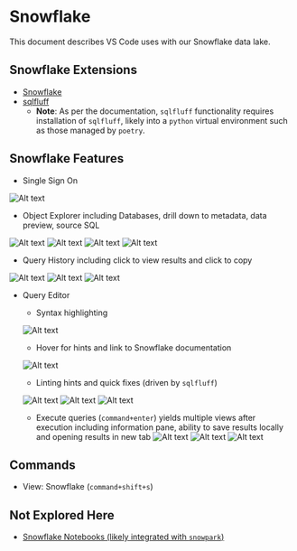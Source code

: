 # Snowflake

This document describes VS Code uses with our Snowflake data lake.

## Snowflake Extensions

- [Snowflake](https://marketplace.visualstudio.com/items?itemName=snowflake.snowflake-vsc)
- [sqlfluff](https://marketplace.visualstudio.com/items?itemName=dorzey.vscode-sqlfluff)
  - **Note**: As per the documentation, `sqlfluff` functionality requires installation of `sqlfluff`, likely into a `python` virtual environment such as those managed by `poetry`.

## Snowflake Features

- Single Sign On
  
![Alt text](pictures/snowflake/snowflake-sso.jpg)

- Object Explorer including Databases, drill down to metadata, data preview, source SQL

![Alt text](pictures/snowflake/snowflake-object-explorer.jpg)
![Alt text](pictures/snowflake/snowflake-object-explorer-metadata-drill-down.jpg)
![Alt text](pictures/snowflake/snowflake-object-explorer-data-preview.jpg)
![Alt text](pictures/snowflake/snowflake-object-explorer-source-sql.jpg)

- Query History including click to view results and click to copy

![Alt text](pictures/snowflake/snowflake-query-history.jpg)
![Alt text](pictures/snowflake/snowflake-query-history-view-old-results.jpg)
![Alt text](pictures/snowflake/snowflake-query-history-copy-sql-to-clipboard.jpg)

- Query Editor
  - Syntax highlighting
  
  ![Alt text](pictures/snowflake/snowflake-query-editor-syntax-highlighting.jpg)
  
  - Hover for hints and link to Snowflake documentation

  ![Alt text](pictures/snowflake/snowflake-query-editor-hover-to-link-to-docs.jpg)

  - Linting hints and quick fixes (driven by `sqlfluff`)

  ![Alt text](pictures/snowflake/snowflake-query-editor-linting-hints.jpg)
  ![Alt text](pictures/snowflake/snowflake-query-editor-links-to-sqlfluff-rules.jpg)
  ![Alt text](pictures/snowflake/snowflake-query-editor-quick-fix-suggestions.jpg)
  
  - Execute queries (`command+enter`) yields multiple views after execution including information pane, ability to save results locally and opening results in new tab
  ![Alt text](pictures/snowflake/snowflake-query-editor-executed-results.jpg)
  ![Alt text](pictures/snowflake/snowflake-query-editor-locally-saved-results.jpg)
  ![Alt text](pictures/snowflake/snowflake-query-editor-view-results-in-own-tab-with-sort.jpg)

## Commands

- View: Snowflake (`command+shift+s`)

## Not Explored Here

- [Snowflake Notebooks (likely integrated with `snowpark`)](https://www.snowflake.com/blog/build-code-using-snowpark-notebook/)
